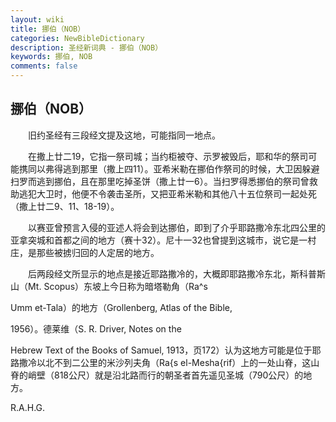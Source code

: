```yaml
---
layout: wiki
title: 挪伯（NOB）
categories: NewBibleDictionary
description: 圣经新词典 - 挪伯（NOB）
keywords: 挪伯, NOB
comments: false
---
```


## 挪伯（NOB）

　　旧约圣经有三段经文提及这地，可能指同一地点。

　　在撒上廿二19，它指一祭司城；当约柜被夺、示罗被毁后，耶和华的祭司可能携同以弗得逃到那里（撒上四11）。亚希米勒在挪伯作祭司的时候，大卫因躲避扫罗而逃到挪伯，且在那里吃掉圣饼（撒上廿一6）。当扫罗得悉挪伯的祭司曾救助逃犯大卫时，他便不令袭击圣所，又把亚希米勒和其他八十五位祭司一起处死（撒上廿二9、11、18-19）。

　　以赛亚曾预言入侵的亚述人将会到达挪伯，即到了介乎耶路撒冷东北四公里的亚拿突城和首都之间的地方（赛十32）。尼十一32也曾提到这城市，说它是一村庄，是那些被掳归回的人定居的地方。

　　后两段经文所显示的地点是接近耶路撒冷的，大概即耶路撒冷东北，斯科普斯山（Mt. Scopus）东坡上今日称为暗塔勒角（Ra^s

Umm et-Tala）的地方（Grollenberg, Atlas of the Bible,

1956）。德莱维（S. R. Driver, Notes on the

Hebrew Text of the Books of Samuel, 1913，页172）认为这地方可能是位于耶路撒冷以北不到二公里的米沙列夫角（Ra{s el-Mesha{rif）上的一处山脊，这山脊的峭壁（818公尺）就是沿北路而行的朝圣者首先遥见圣城（790公尺）的地方。

R.A.H.G.








